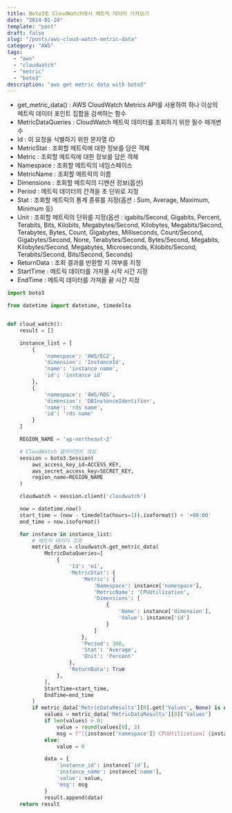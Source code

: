 ```yaml
---
title: Boto3로 CloudWatch에서 메트릭 데이터 가져오기
date: "2024-01-24"
template: "post"
draft: false
slug: "/posts/aws-cloud-watch-metric-data"
category: "AWS"
tags:
  - "aws"
  - "cloudwatch"
  - "metric"
  - "boto3"
description: "aws get metric data with boto3"
---
```



- get_metric_data() : AWS CloudWatch Metrics API를 사용하여 하나 이상의 메트릭 데이터 포인트 집합을 검색하는 함수
- MetricDataQueries : CloudWatch 메트릭 데이터를 조회하기 위한 필수 매개변수
- Id                : 이 요청을 식별하기 위한 문자열 ID
- MetricStat        : 조회할 메트릭에 대한 정보를 담은 객체
- Metric            : 조회할 메트릭에 대한 정보를 담은 객체
- Namespace         : 조회할 메트릭의 네임스페이스
- MetricName        : 조회할 메트릭의 이름
- Dimensions        : 조회할 메트릭의 디멘션 정보(옵션)
- Period            : 메트릭 데이터의 간격을 초 단위로 지정
- Stat              : 조회할 메트릭의 통계 종류를 지정(옵션 : Sum, Average, Maximum, Minimum 등)
- Unit              : 조회할 메트릭의 단위를 지정(옵션 : igabits/Second, Gigabits, Percent, Terabits, Bits, Kilobits, Megabytes/Second, Kilobytes, Megabits/Second, Terabytes, Bytes, Count, Gigabytes, Milliseconds, Count/Second, Gigabytes/Second, None, Terabytes/Second, Bytes/Second, Megabits, Kilobytes/Second, Megabytes, Microseconds, Kilobits/Second, Terabits/Second, Bits/Second, Seconds)
- ReturnData        : 조회 결과를 반환할 지 여부를 지정
- StartTime         : 메트릭 데이터를 가져올 시작 시간 지정
- EndTime           : 메트릭 데이터를 가져올 끝 시간 지정


```python
import boto3

from datetime import datetime, timedelta


def cloud_watch():
    result = []

    instance_list = [
        {
            'namespace': 'AWS/EC2',
            'dimension': 'InstanceId',
            'name': 'instance name',
            'id': 'instance id'
        },
        {
            'namespace': 'AWS/RDS',
            'dimension': 'DBInstanceIdentifier',
            'name': 'rds name',
            'id': 'rds name'
        }
    ]

    REGION_NAME = 'ap-northeast-2'

    # CloudWatch 클라이언트 생성
    session = boto3.Session(
        aws_access_key_id=ACCESS_KEY,
        aws_secret_access_key=SECRET_KEY,
        region_name=REGION_NAME
    )

    cloudwatch = session.client('cloudwatch')

    now = datetime.now()
    start_time = (now - timedelta(hours=1)).isoformat() + '+09:00'
    end_time = now.isoformat()

    for instance in instance_list:
        # 메트릭 데이터 조회
        metric_data = cloudwatch.get_metric_data(
            MetricDataQueries=[
                {
                    'Id': 'm1',
                    'MetricStat': {
                        'Metric': {
                            'Namespace': instance['namespace'],
                            'MetricName': 'CPUUtilization',
                            'Dimensions': [
                                {
                                    'Name': instance['dimension'],
                                    'Value': instance['id']
                                }
                            ]
                        },
                        'Period': 300,
                        'Stat': 'Average',
                        'Unit': 'Percent'
                    },
                    'ReturnData': True
                },
            ],
            StartTime=start_time,
            EndTime=end_time
        )
        if metric_data['MetricDataResults'][0].get('Values', None) is not None:
            values = metric_data['MetricDataResults'][0]['Values']
            if len(values) > 0:
                value = round(values[0], 2)
                msg = f"[{instance['namespace']} CPUUtilization] {instance['name']} : {value}%"
            else:
                value = 0

            data = {
                'instance_id': instance['id'],
                'instance_name': instance['name'],
                'value': value,
                'msg': msg
            }
            result.append(data)
    return result
```
